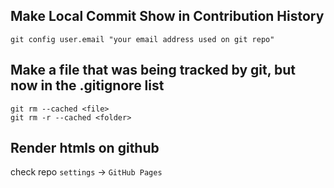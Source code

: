 ## Make Local Commit Show in Contribution History

```git
git config user.email "your email address used on git repo"
```

## Make a file that was being tracked by git, but now in the .gitignore list

```git
git rm --cached <file>
git rm -r --cached <folder>
```

## Render htmls on github

check repo `settings` -> `GitHub Pages`
